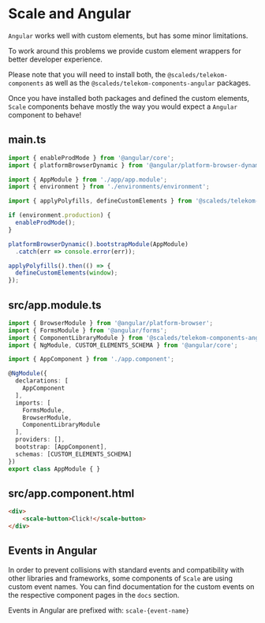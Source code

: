 # Scale and Angular

`Angular` works well with custom elements, but has some minor limitations.

To work around this problems we provide custom element wrappers for better developer experience.

Please note that you will need to install both, the `@scaleds/telekom-components` as well as the `@scaleds/telekom-components-angular` packages.

Once you have installed both packages and defined the custom elements, `Scale` components behave mostly the way you would expect a `Angular` component to behave!

## main.ts

```javascript
import { enableProdMode } from '@angular/core';
import { platformBrowserDynamic } from '@angular/platform-browser-dynamic';

import { AppModule } from './app/app.module';
import { environment } from './environments/environment';

import { applyPolyfills, defineCustomElements } from '@scaleds/telekom-components/loader';

if (environment.production) {
  enableProdMode();
}

platformBrowserDynamic().bootstrapModule(AppModule)
  .catch(err => console.error(err));

applyPolyfills().then(() => {
  defineCustomElements(window);
});
```

## src/app.module.ts

```typescript
import { BrowserModule } from '@angular/platform-browser';
import { FormsModule } from '@angular/forms';
import { ComponentLibraryModule } from '@scaleds/telekom-components-angular';
import { NgModule, CUSTOM_ELEMENTS_SCHEMA } from '@angular/core';

import { AppComponent } from './app.component';

@NgModule({
  declarations: [
    AppComponent
  ],
  imports: [
    FormsModule,
    BrowserModule,
    ComponentLibraryModule
  ],
  providers: [],
  bootstrap: [AppComponent],
  schemas: [CUSTOM_ELEMENTS_SCHEMA]
})
export class AppModule { }

```

## src/app.component.html
```html
<div>
    <scale-button>Click!</scale-button>
</div>
```

## Events in Angular

In order to prevent collisions with standard events and compatibility with other libraries and frameworks, 
some components of `Scale` are using custom event names. You can find documentation for the custom events on the respective component pages in the `docs` section.

Events in Angular are prefixed with: `scale-{event-name}`